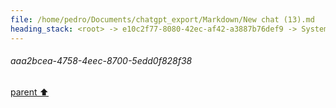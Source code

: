 ```yaml
---
file: /home/pedro/Documents/chatgpt_export/Markdown/New chat (13).md
heading_stack: <root> -> e10c2f77-8080-42ec-af42-a3887b76def9 -> System -> 83d65b0b-2baa-449b-b718-d2b8cc114684 -> System -> aaa2bcea-4758-4eec-8700-5edd0f828f38
---
```

###### aaa2bcea-4758-4eec-8700-5edd0f828f38
[parent ⬆️](#83d65b0b-2baa-449b-b718-d2b8cc114684)
